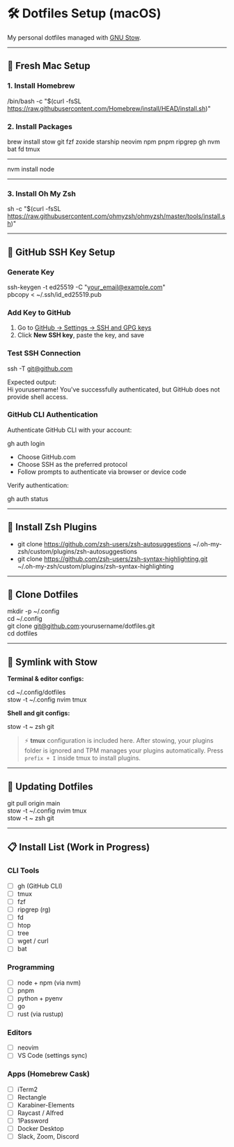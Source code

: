 # 🛠️ Dotfiles Setup (macOS)

My personal dotfiles managed with [GNU Stow](https://www.gnu.org/software/stow/).

---

## 🚀 Fresh Mac Setup

### 1. Install Homebrew

/bin/bash -c "$(curl -fsSL https://raw.githubusercontent.com/Homebrew/install/HEAD/install.sh)"

### 2. Install Packages

brew install stow git fzf zoxide starship neovim npm pnpm ripgrep gh nvm bat fd tmux

---

nvm install node  

---

### 3. Install Oh My Zsh

sh -c "$(curl -fsSL https://raw.githubusercontent.com/ohmyzsh/ohmyzsh/master/tools/install.sh)"

---

## 🔑 GitHub SSH Key Setup

### Generate Key

ssh-keygen -t ed25519 -C "your_email@example.com"  
pbcopy < ~/.ssh/id_ed25519.pub

### Add Key to GitHub

1. Go to [GitHub → Settings → SSH and GPG keys](https://github.com/settings/keys)  
2. Click **New SSH key**, paste the key, and save  

### Test SSH Connection

ssh -T git@github.com  

Expected output:  
Hi yourusername! You've successfully authenticated, but GitHub does not provide shell access.

### GitHub CLI Authentication

Authenticate GitHub CLI with your account:

gh auth login

- Choose GitHub.com  
- Choose SSH as the preferred protocol  
- Follow prompts to authenticate via browser or device code  

Verify authentication:

gh auth status

---

## 🧩 Install Zsh Plugins

- git clone https://github.com/zsh-users/zsh-autosuggestions ~/.oh-my-zsh/custom/plugins/zsh-autosuggestions  
- git clone https://github.com/zsh-users/zsh-syntax-highlighting.git ~/.oh-my-zsh/custom/plugins/zsh-syntax-highlighting

---

## 📂 Clone Dotfiles

mkdir -p ~/.config  
cd ~/.config  
git clone git@github.com:yourusername/dotfiles.git  
cd dotfiles

---

## 🔗 Symlink with Stow

**Terminal & editor configs:**  

cd ~/.config/dotfiles  
stow -t ~/.config nvim tmux

**Shell and git configs:**  

stow -t ~ zsh git

> ⚡ **tmux** configuration is included here. After stowing, your plugins folder is ignored and TPM manages your plugins automatically. Press `prefix + I` inside tmux to install plugins.

---

## 🔄 Updating Dotfiles

git pull origin main  
stow -t ~/.config nvim tmux  
stow -t ~ zsh git

---

## 📋 Install List (Work in Progress)

### CLI Tools

- [ ] gh (GitHub CLI)  
- [ ] tmux  
- [ ] fzf  
- [ ] ripgrep (rg)  
- [ ] fd  
- [ ] htop  
- [ ] tree  
- [ ] wget / curl  
- [ ] bat  

### Programming

- [ ] node + npm (via nvm)  
- [ ] pnpm  
- [ ] python + pyenv  
- [ ] go  
- [ ] rust (via rustup)  

### Editors

- [ ] neovim  
- [ ] VS Code (settings sync)  

### Apps (Homebrew Cask)

- [ ] iTerm2  
- [ ] Rectangle  
- [ ] Karabiner-Elements  
- [ ] Raycast / Alfred  
- [ ] 1Password  
- [ ] Docker Desktop  
- [ ] Slack, Zoom, Discord
